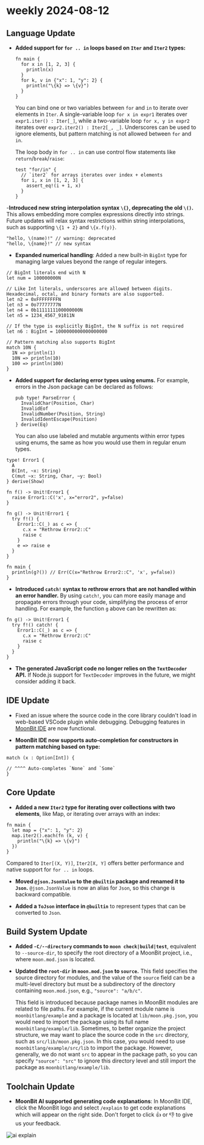 # weekly 2024-08-12

## Language Update

- **Added support for `for .. in` loops based on `Iter` and `Iter2` types:**

  ```moonbit
  fn main {
    for x in [1, 2, 3] {
      println(x)
    }
    for k, v in {"x": 1, "y": 2} {
      println("\{k} => \{v}")
    }
  }
  ```

  You can bind one or two variables between `for` and `in` to iterate over elements in `Iter`. A single-variable loop `for x in expr1` iterates over `expr1.iter() : Iter[_]`, while a two-variable loop `for x, y in expr2` iterates over `expr2.iter2() : Iter2[_, _]`. Underscores can be used to ignore elements, but pattern matching is not allowed between `for` and `in`.

  The loop body in `for .. in` can use control flow statements like `return`/`break`/`raise`:

  ```moonbit
  test "for/in" {
    // `iter2` for arrays iterates over index + elements
    for i, x in [1, 2, 3] {
      assert_eq!(i + 1, x)
    }
  }
  ```

-**Introduced new string interpolation syntax `\{}`, deprecating the old `\()`.** This allows embedding more complex expressions directly into strings. Future updates will relax syntax restrictions within string interpolations, such as supporting `\{1 + 2}` and `\{x.f(y)}`.

  ```moonbit
  "hello, \(name)!" // warning: deprecated
  "hello, \{name}!" // new syntax
  ```

- **Expanded numerical handling**: Added a new built-in `BigInt` type for managing large values beyond the range of regular integers.

```moonbit
// BigInt literals end with N
let num = 100000000N

// Like Int literals, underscores are allowed between digits. Hexadecimal, octal, and binary formats are also supported.
let n2 = 0xFFFFFFFFN
let n3 = 0o77777777N
let n4 = 0b1111111100000000N
let n5 = 1234_4567_91011N

// If the type is explicitly BigInt, the N suffix is not required
let n6 : BigInt = 1000000000000000000

// Pattern matching also supports BigInt
match 10N {
  1N => println(1)
  10N => println(10)
  100 => println(100)
}
```

- **Added support for declaring error types using enums.** For example, errors in the Json package can be declared as follows:

  ```moonbit
  pub type! ParseError {
    InvalidChar(Position, Char)
    InvalidEof
    InvalidNumber(Position, String)
    InvalidIdentEscape(Position)
  } derive(Eq)
  ```

  You can also use labeled and mutable arguments within error types using enums, the same as how you would use them in regular enum types.

```moonbit
type! Error1 {
  A
  B(Int, ~x: String)
  C(mut ~x: String, Char, ~y: Bool)
} derive(Show)

fn f() -> Unit!Error1 {
  raise Error1::C('x', x="error2", y=false)
}

fn g() -> Unit!Error1 {
  try f!() {
    Error1::C(_) as c => {
      c.x = "Rethrow Error2::C"
      raise c
    }
    e => raise e
  }
}

fn main {
  println(g?()) // Err(C(x="Rethrow Error2::C", 'x', y=false))
}
```

- **Introduced `catch!` syntax to rethrow errors that are not handled within an error handler.** By using `catch!`, you can more easily manage and propagate errors through your code, simplifying the process of error handling. For example, the function `g` above can be rewritten as:

```moonbit
fn g() -> Unit!Error1 {
  try f!() catch! {
    Error1::C(_) as c => {
      c.x = "Rethrow Error2::C"
      raise c
    }
  }
}
```

- **The generated JavaScript code no longer relies on the  `TextDecoder` API.** If Node.js support for `TextDecoder` improves in the future, we might consider adding it back.

## IDE Update

- Fixed an issue where the source code in the core library couldn't load in web-based VSCode plugin while debugging. Debugging features in [MoonBit IDE](https://try.moonbitlang.com) are now functional.

- **MoonBit IDE now supports auto-completion for constructors in pattern matching based on type:**

```moonbit
match (x : Option[Int]) {

// ^^^^ Auto-completes `None` and `Some`
}
```

## Core Update

- **Added a new `Iter2` type for iterating over collections with two elements**, like Map, or iterating over arrays with an index:

```moonbit
fn main {
  let map = {"x": 1, "y": 2}
  map.iter2().each(fn (k, v) {
    println("\{k} => \{v}")
  })
}
```

  Compared to `Iter[(X, Y)]`, `Iter2[X, Y]` offers better performance and native support for `for .. in` loops.

- **Moved `@json.JsonValue` to the `@builtin` package and renamed it to `Json`.** `@json.JsonValue` is now an alias for `Json`, so this change is backward compatible.

- **Added a `ToJson` interface in `@builtin`** to represent types that can be converted to `Json`.

## Build System Update

- **Added `-C/--directory` commands to `moon check|build|test`**, equivalent to `--source-dir`, to specify the root directory of a MoonBit project, i.e., where `moon.mod.json` is located.

- **Updated the `root-dir` in `moon.mod.json` to `source`.** This field specifies the source directory for modules, and the value of the `source` field can be a multi-level directory but must be a subdirectory of the directory containing `moon.mod.json`, e.g., `"source": "a/b/c"`.

  This field is introduced because package names in MoonBit modules are related to file paths. For example, if the current module name is `moonbitlang/example` and a package is located at `lib/moon.pkg.json`, you would need to import the package using its full name `moonbitlang/example/lib`. Sometimes, to better organize the project structure, we may want to place the source code in the `src` directory, such as `src/lib/moon.pkg.json`. In this case, you would need to use `moonbitlang/example/src/lib` to import the package. However, generally, we do not want `src` to appear in the package path, so you can specify `"source": "src"` to ignore this directory level and still import the package as `moonbitlang/example/lib`.

## Toolchain Update

- **MoonBit AI supported generating code explanations**: In MoonBit IDE, click the MoonBit logo and select `/explain` to get code explanations which will appear on the right side. Don't forget to click 👍 or 👎 to give us your feedback.

![ai explain](./ai%20explain.gif)
